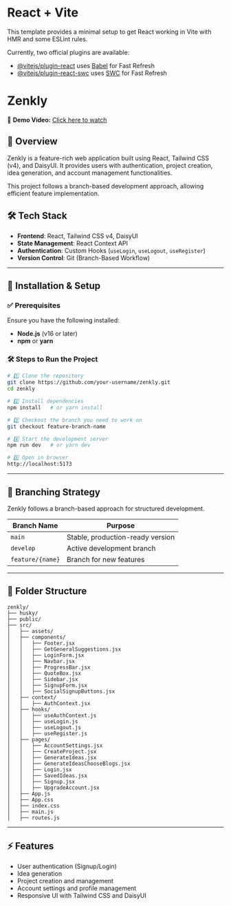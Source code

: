 # React + Vite

This template provides a minimal setup to get React working in Vite with HMR and some ESLint rules.

Currently, two official plugins are available:

- [@vitejs/plugin-react](https://github.com/vitejs/vite-plugin-react/blob/main/packages/plugin-react/README.md) uses [Babel](https://babeljs.io/) for Fast Refresh
- [@vitejs/plugin-react-swc](https://github.com/vitejs/vite-plugin-react-swc) uses [SWC](https://swc.rs/) for Fast Refresh

# Zenkly
📌 **Demo Video:** [Click here to watch](https://drive.google.com/file/d/19RD79XPgQxEsU2or6MZMVhX-esnnmP0a/view?usp=sharing)

## 🌟 Overview
Zenkly is a feature-rich web application built using React, Tailwind CSS (v4), and DaisyUI. It provides users with authentication, project creation, idea generation, and account management functionalities.

This project follows a branch-based development approach, allowing efficient feature implementation.

## 🛠️ Tech Stack
- **Frontend**: React, Tailwind CSS v4, DaisyUI  
- **State Management**: React Context API  
- **Authentication**: Custom Hooks (`useLogin`, `useLogout`, `useRegister`)  
- **Version Control**: Git (Branch-Based Workflow)  

---

## 🚀 Installation & Setup

### ✅ Prerequisites
Ensure you have the following installed:
- **Node.js** (v16 or later)
- **npm** or **yarn**

### 🛠️ Steps to Run the Project
```sh
# 1️⃣ Clone the repository
git clone https://github.com/your-username/zenkly.git
cd zenkly

# 2️⃣ Install dependencies
npm install   # or yarn install

# 3️⃣ Checkout the branch you need to work on
git checkout feature-branch-name

# 4️⃣ Start the development server
npm run dev   # or yarn dev

# 5️⃣ Open in browser
http://localhost:5173
```

---

## 🌿 Branching Strategy
Zenkly follows a branch-based approach for structured development.  

| Branch Name       | Purpose                               |
|------------------|--------------------------------------|
| `main`          | Stable, production-ready version     |
| `develop`       | Active development branch           |
| `feature/{name}` | Branch for new features             |

---

## 📂 Folder Structure
```plaintext
zenkly/
├── husky/
├── public/
├── src/
│   ├── assets/
│   ├── components/
│   │   ├── Footer.jsx
│   │   ├── GetGeneralSuggestions.jsx
│   │   ├── LoginForm.jsx
│   │   ├── Navbar.jsx
│   │   ├── ProgressBar.jsx
│   │   ├── QuoteBox.jsx
│   │   ├── Sidebar.jsx
│   │   ├── SignupForm.jsx
│   │   ├── SocialSignupButtons.jsx
│   ├── context/
│   │   ├── AuthContext.jsx
│   ├── hooks/
│   │   ├── useAuthContext.js
│   │   ├── useLogin.js
│   │   ├── useLogout.js
│   │   ├── useRegister.js
│   ├── pages/
│   │   ├── AccountSettings.jsx
│   │   ├── CreateProject.jsx
│   │   ├── GenerateIdeas.jsx
│   │   ├── GenerateIdeasChooseBlogs.jsx
│   │   ├── Login.jsx
│   │   ├── SavedIdeas.jsx
│   │   ├── Signup.jsx
│   │   ├── UpgradeAccount.jsx
│   ├── App.js
│   ├── App.css
│   ├── index.css
│   ├── main.js
│   ├── routes.js
```

---

## ⚡ Features
- User authentication (Signup/Login)
- Idea generation
- Project creation and management
- Account settings and profile management
- Responsive UI with Tailwind CSS and DaisyUI

